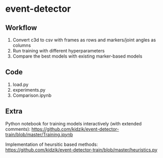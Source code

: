 # event-detector

## Workflow

1. Convert c3d to csv with frames as rows and markers/joint angles as columns
2. Run training with different hyperparameters
3. Compare the best models with existing marker-based models

## Code

1. load.py
2. experiments.py
3. Comparison.ipynb

## Extra

Python notebook for training models interactively (with extended comments):
https://github.com/kidzik/event-detector-train/blob/master/Training.ipynb

Implementation of heursitic based methods:
https://github.com/kidzik/event-detector-train/blob/master/heuristics.py
